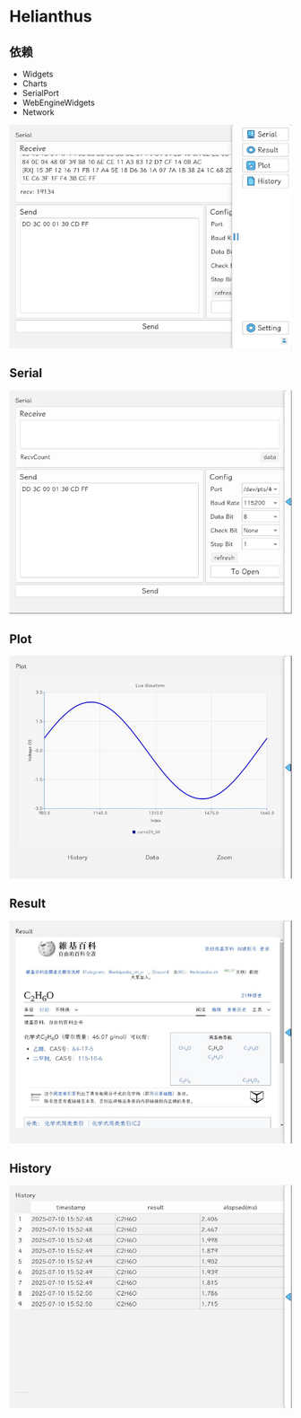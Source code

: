 # Helianthus

## 依赖

- Widgets
- Charts
- SerialPort
- WebEngineWidgets
- Network

![Main](./README/Main.jpg)

## Serial

![Serial](./README/Serial.jpg)

## Plot

![Plot](./README/Plot.jpg)

## Result

![Result](./README/Result.jpg)

## History

![History](./README/History.jpg)

